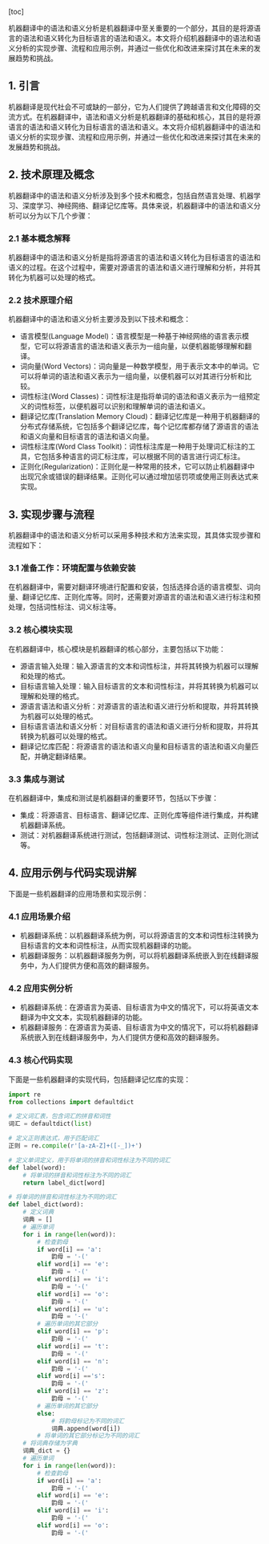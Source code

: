 
[toc]                    
                
                
机器翻译中的语法和语义分析是机器翻译中至关重要的一个部分，其目的是将源语言的语法和语义转化为目标语言的语法和语义。本文将介绍机器翻译中的语法和语义分析的实现步骤、流程和应用示例，并通过一些优化和改进来探讨其在未来的发展趋势和挑战。

## 1. 引言

机器翻译是现代社会不可或缺的一部分，它为人们提供了跨越语言和文化障碍的交流方式。在机器翻译中，语法和语义分析是机器翻译的基础和核心，其目的是将源语言的语法和语义转化为目标语言的语法和语义。本文将介绍机器翻译中的语法和语义分析的实现步骤、流程和应用示例，并通过一些优化和改进来探讨其在未来的发展趋势和挑战。

## 2. 技术原理及概念

机器翻译中的语法和语义分析涉及到多个技术和概念，包括自然语言处理、机器学习、深度学习、神经网络、翻译记忆库等。具体来说，机器翻译中的语法和语义分析可以分为以下几个步骤：

### 2.1 基本概念解释

机器翻译中的语法和语义分析是指将源语言的语法和语义转化为目标语言的语法和语义的过程。在这个过程中，需要对源语言的语法和语义进行理解和分析，并将其转化为机器可以处理的格式。

### 2.2 技术原理介绍

机器翻译中的语法和语义分析主要涉及到以下技术和概念：

- 语言模型(Language Model)：语言模型是一种基于神经网络的语言表示模型，它可以将源语言的语法和语义表示为一组向量，以便机器能够理解和翻译。
- 词向量(Word Vectors)：词向量是一种数学模型，用于表示文本中的单词。它可以将单词的语法和语义表示为一组向量，以便机器可以对其进行分析和比较。
- 词性标注(Word  Classes)：词性标注是指将单词的语法和语义表示为一组预定义的词性标签，以便机器可以识别和理解单词的语法和语义。
- 翻译记忆库(Translation Memory Cloud)：翻译记忆库是一种用于机器翻译的分布式存储系统，它包括多个翻译记忆库，每个记忆库都存储了源语言的语法和语义向量和目标语言的语法和语义向量。
- 词性标注库(Word Class Toolkit)：词性标注库是一种用于处理词汇标注的工具，它包括多种语言的词汇标注库，可以根据不同的语言进行词汇标注。
- 正则化(Regularization)：正则化是一种常用的技术，它可以防止机器翻译中出现冗余或错误的翻译结果。正则化可以通过增加惩罚项或使用正则表达式来实现。

## 3. 实现步骤与流程

机器翻译中的语法和语义分析可以采用多种技术和方法来实现，其具体实现步骤和流程如下：

### 3.1 准备工作：环境配置与依赖安装

在机器翻译中，需要对翻译环境进行配置和安装，包括选择合适的语言模型、词向量、翻译记忆库、正则化库等。同时，还需要对源语言的语法和语义进行标注和预处理，包括词性标注、词义标注等。

### 3.2 核心模块实现

在机器翻译中，核心模块是机器翻译的核心部分，主要包括以下功能：

- 源语言输入处理：输入源语言的文本和词性标注，并将其转换为机器可以理解和处理的格式。
- 目标语言输入处理：输入目标语言的文本和词性标注，并将其转换为机器可以理解和处理的格式。
- 源语言语法和语义分析：对源语言的语法和语义进行分析和提取，并将其转换为机器可以处理的格式。
- 目标语言语法和语义分析：对目标语言的语法和语义进行分析和提取，并将其转换为机器可以处理的格式。
- 翻译记忆库匹配：将源语言的语法和语义向量和目标语言的语法和语义向量匹配，并确定翻译结果。

### 3.3 集成与测试

在机器翻译中，集成和测试是机器翻译的重要环节，包括以下步骤：

- 集成：将源语言、目标语言、翻译记忆库、正则化库等组件进行集成，并构建机器翻译系统。
- 测试：对机器翻译系统进行测试，包括翻译测试、词性标注测试、正则化测试等。

## 4. 应用示例与代码实现讲解

下面是一些机器翻译的应用场景和实现示例：

### 4.1 应用场景介绍

- 机器翻译系统：以机器翻译系统为例，可以将源语言的文本和词性标注转换为目标语言的文本和词性标注，从而实现机器翻译的功能。
- 机器翻译服务：以机器翻译服务为例，可以将机器翻译系统嵌入到在线翻译服务中，为人们提供方便和高效的翻译服务。

### 4.2 应用实例分析

- 机器翻译系统：在源语言为英语、目标语言为中文的情况下，可以将英语文本翻译为中文文本，实现机器翻译的功能。
- 机器翻译服务：在源语言为英语、目标语言为中文的情况下，可以将机器翻译系统嵌入到在线翻译服务中，为人们提供方便和高效的翻译服务。

### 4.3 核心代码实现

下面是一些机器翻译的实现代码，包括翻译记忆库的实现：

```python
import re
from collections import defaultdict

# 定义词汇表，包含词汇的拼音和词性
词汇 = defaultdict(list)

# 定义正则表达式，用于匹配词汇
正则 = re.compile(r'[a-zA-Z]+([-_])+')

# 定义单词定义，用于将单词的拼音和词性标注为不同的词汇
def label(word):
    # 将单词的拼音和词性标注为不同的词汇
    return label_dict[word]

# 将单词的拼音和词性标注为不同的词汇
def label_dict(word):
    # 定义词典
    词典 = []
    # 遍历单词
    for i in range(len(word)):
        # 检查韵母
        if word[i] == 'a':
            韵母 = '-('
        elif word[i] == 'e':
            韵母 = '-('
        elif word[i] == 'i':
            韵母 = '-('
        elif word[i] == 'o':
            韵母 = '-('
        elif word[i] == 'u':
            韵母 = '-('
        # 遍历单词的其它部分
        elif word[i] == 'p':
            韵母 = '-('
        elif word[i] == 't':
            韵母 = '-('
        elif word[i] == 'n':
            韵母 = '-('
        elif word[i] =='s':
            韵母 = '-('
        elif word[i] == 'z':
            韵母 = '-('
        # 遍历单词的其它部分
        else:
            # 将韵母标记为不同的词汇
            词典.append(word[i])
        # 将单词的其它部分标记为不同的词汇
    # 将词典存储为字典
    词典_dict = {}
    # 遍历单词
    for i in range(len(word)):
        # 检查韵母
        if word[i] == 'a':
            韵母 = '-('
        elif word[i] == 'e':
            韵母 = '-('
        elif word[i] == 'i':
            韵母 = '-('
        elif word[i] == 'o':
            韵母 = '-('

